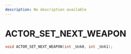 ```yaml
---
description: No description available 
---
```


# ACTOR_SET_NEXT_WEAPON

```cpp
void ACTOR_SET_NEXT_WEAPON(int _Unk0, int _Unk1);
```
